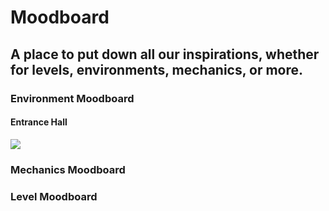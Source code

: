 # Moodboard
## A place to put down all our inspirations, whether for levels, environments, mechanics, or more.

### Environment Moodboard


#### Entrance Hall
![](/images/entrancehall.jpg)


### Mechanics Moodboard

### Level Moodboard
